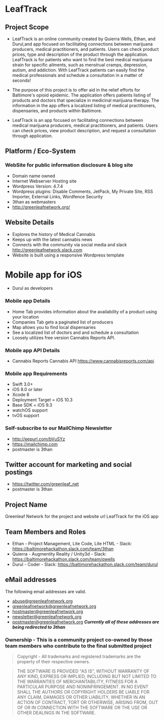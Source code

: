 # LeafTrack

## Project Scope
* LeafTrack is an online community created by Quierra Wells, Ethan, and Durul,and app focused on facilitating connections between marijuana producers, medical practitioners, and patients. Users can check product prices, type and description of the product through the application. LeafTrack is for patients who want to find the best medical marijuana strain for specific ailments, such as menstrual cramps, depression, autism, and addiction.  With LeafTrack patients can easily find the medical professionals and schedule a consultation in a matter of seconds!

* The purpose of this project is to offer aid in the relief efforts for Baltimore's opioid epidemic. The application offers patients listing of products and doctors that specialize in medicinal marijuana therapy. The information in the app offers a localized listing of medical practitioners, dispensaries, and products within Baltimore.


* LeafTrack is an app focused on facilitating connections between medical marijuana producers, medical practitioners, and patients. Users can check prices, view product description, and request a consultation through application.

## Platform / Eco-System
### WebSite for public information disclosure & blog site
* Domain name owned
* Internet Webserver Hosting site
* Wordpress Version: 4.7.4 
* Wordpress plugins: Disable Comments, JetPack, My Private Site, RSS Importer, External Links, Wordfence Security 
* 3than as webmasters
* http://greenleafnetwork.org/

## Website Details
* Explores the history of Medical Cannabis
* Keeps up with the latest cannabis news 
* Connects with the community via social media and slack http://greenleafnetwork.slack.com
* Website is built using a responsive Wordpress template


# Mobile app for iOS
* Durul as developers

### Mobile app Details
* Home Tab provides information about the availability of a product using your location
* Companies Tab gets a paginated list of producers
* Map allows you to find local dispensaries
* See a localized list of doctors and and schedule a consultation
* Loosely utilizes free version Cannabis Reports API. 


### Mobile app API Details
* Cannabis Reports Cannabis API https://www.cannabisreports.com/api

### Mobile app Requirements
* Swift 3.0+
* iOS 8.0 or later
* Xcode 8
* Deployment Target = iOS 10.3
* Base SDK = iOS 9.3
* watchOS support 
* tvOS support

### Self-subscribe to our MailChimp Newsletter
* http://eepurl.com/bVuSYz
* https://mailchimp.com
* postmaster is 3than

## Twitter account for marketing and social postings
* https://twitter.com/greenleaf_net
* postmaster is 3than

## Project Name
Greenleaf Network for the project and website url
LeafTrack for the iOS app

## Team Members and Roles
* Ethan - Project Management, Lite Code, Lite HTML - Slack: https://baltimorehackathon.slack.com/team/3than
* Quierra - Augmentity Reality / Unity3d - Slack: https://baltimorehackathon.slack.com/team/qwells
* Durul - Coder - Slack: https://baltimorehackathon.slack.com/team/durul

## eMail addresses
The following email addresses are valid.  
- abuse@greenleafnetwork.org
- greenleafnetwork@greenleafnetwork.org
- hostmaster@greenleafnetwork.org
- newsletter@greenleafnetwork.org
- postmaster@greenleafnetwork.org
***Currently all of these addresses are being redirected to 3than***

### Ownership - This is a community project co-owned by those team members who contribute to the final submitted project

> Copyright - All trademarks and registered trademarks are the property of their respective owners.

> THE SOFTWARE IS PROVIDED "AS IS", WITHOUT WARRANTY OF ANY KIND, EXPRESS OR
> IMPLIED, INCLUDING BUT NOT LIMITED TO THE WARRANTIES OF MERCHANTABILITY,
> FITNESS FOR A PARTICULAR PURPOSE AND NONINFRINGEMENT. IN NO EVENT SHALL THE
> AUTHORS OR COPYRIGHT HOLDERS BE LIABLE FOR ANY CLAIM, DAMAGES OR OTHER
> LIABILITY, WHETHER IN AN ACTION OF CONTRACT, TORT OR OTHERWISE, ARISING FROM,
> OUT OF OR IN CONNECTION WITH THE SOFTWARE OR THE USE OR OTHER DEALINGS IN THE
> SOFTWARE.

